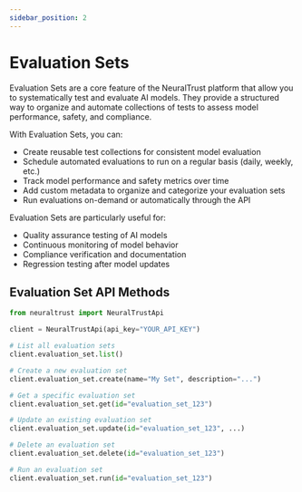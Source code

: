```yaml
---
sidebar_position: 2
---
```


# Evaluation Sets

Evaluation Sets are a core feature of the NeuralTrust platform that allow you to systematically test and evaluate AI models. They provide a structured way to organize and automate collections of tests to assess model performance, safety, and compliance.

With Evaluation Sets, you can:

- Create reusable test collections for consistent model evaluation
- Schedule automated evaluations to run on a regular basis (daily, weekly, etc.)
- Track model performance and safety metrics over time
- Add custom metadata to organize and categorize your evaluation sets
- Run evaluations on-demand or automatically through the API

Evaluation Sets are particularly useful for:

- Quality assurance testing of AI models
- Continuous monitoring of model behavior
- Compliance verification and documentation
- Regression testing after model updates

## Evaluation Set API Methods

```python
from neuraltrust import NeuralTrustApi

client = NeuralTrustApi(api_key="YOUR_API_KEY")

# List all evaluation sets
client.evaluation_set.list()

# Create a new evaluation set
client.evaluation_set.create(name="My Set", description="...")

# Get a specific evaluation set
client.evaluation_set.get(id="evaluation_set_123")

# Update an existing evaluation set
client.evaluation_set.update(id="evaluation_set_123", ...)

# Delete an evaluation set
client.evaluation_set.delete(id="evaluation_set_123")

# Run an evaluation set
client.evaluation_set.run(id="evaluation_set_123")
```